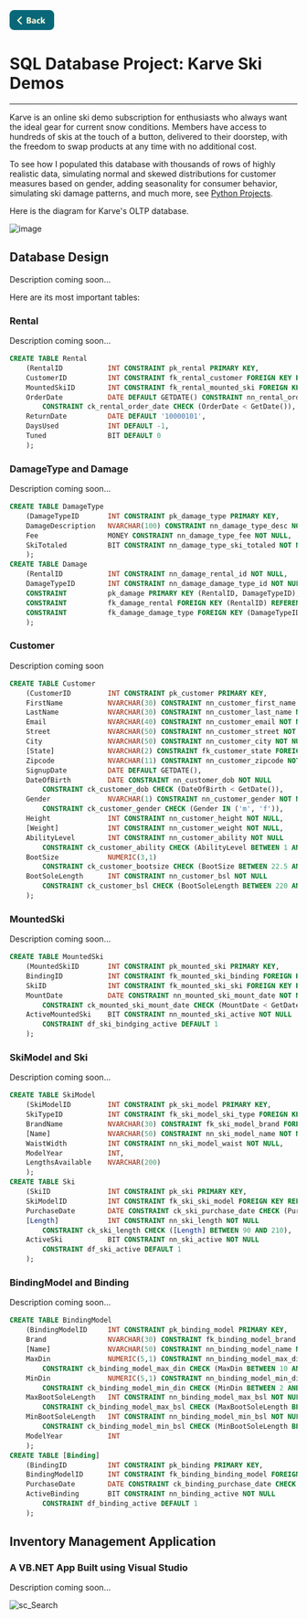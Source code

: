 [<img src="../Buttons/SVG/back.svg" height="35" width="auto"/>](../README.md/#database)
<br>

# SQL Database Project: Karve Ski Demos
<hr>

Karve is an online ski demo subscription for enthusiasts who always want the ideal gear for current snow conditions. Members have access to hundreds of skis at the touch of a button, delivered to their doorstep, with the freedom to swap products at any time with no additional cost.

To see how I populated this database with thousands of rows of highly realistic data, simulating normal and skewed distributions for customer measures based on gender, adding seasonality for consumer behavior, simulating ski damage patterns, and much more, see [Python Projects](../PythonProjects/README.md/#top).

Here is the diagram for Karve's OLTP database.

![image](https://user-images.githubusercontent.com/90723578/136710522-a44f98dc-d7bf-4756-89f2-b80a134231af.png)

## Database Design
Description coming soon...

Here are its most important tables:

### Rental
Description coming soon...
```sql
CREATE TABLE Rental
    (RentalID           INT CONSTRAINT pk_rental PRIMARY KEY,
    CustomerID          INT CONSTRAINT fk_rental_customer FOREIGN KEY REFERENCES Customer(CustomerID),
    MountedSkiID        INT CONSTRAINT fk_rental_mounted_ski FOREIGN KEY REFERENCES MountedSki(MountedSkiID),
    OrderDate           DATE DEFAULT GETDATE() CONSTRAINT nn_rental_order_date NOT NULL
        CONSTRAINT ck_rental_order_date CHECK (OrderDate < GetDate()),
    ReturnDate          DATE DEFAULT '10000101', 
    DaysUsed            INT DEFAULT -1, 
    Tuned               BIT DEFAULT 0 
    );
```

### DamageType and Damage
Description coming soon...
```sql
CREATE TABLE DamageType
    (DamageTypeID       INT CONSTRAINT pk_damage_type PRIMARY KEY,
    DamageDescription   NVARCHAR(100) CONSTRAINT nn_damage_type_desc NOT NULL,
    Fee                 MONEY CONSTRAINT nn_damage_type_fee NOT NULL,
    SkiTotaled          BIT CONSTRAINT nn_damage_type_ski_totaled NOT NULL
    );
CREATE TABLE Damage
    (RentalID           INT CONSTRAINT nn_damage_rental_id NOT NULL,
    DamageTypeID        INT CONSTRAINT nn_damage_damage_type_id NOT NULL,
    CONSTRAINT          pk_damage PRIMARY KEY (RentalID, DamageTypeID),
    CONSTRAINT          fk_damage_rental FOREIGN KEY (RentalID) REFERENCES Rental(RentalID),
    CONSTRAINT          fk_damage_damage_type FOREIGN KEY (DamageTypeID) REFERENCES DamageType(DamageTypeID)
    );
```

### Customer
Description coming soon
```sql
CREATE TABLE Customer
    (CustomerID         INT CONSTRAINT pk_customer PRIMARY KEY,
    FirstName           NVARCHAR(30) CONSTRAINT nn_customer_first_name NOT NULL,
    LastName            NVARCHAR(30) CONSTRAINT nn_customer_last_name NOT NULL,
    Email               NVARCHAR(40) CONSTRAINT nn_customer_email NOT NULL,
    Street              NVARCHAR(50) CONSTRAINT nn_customer_street NOT NULL,
    City                NVARCHAR(50) CONSTRAINT nn_customer_city NOT NULL,
    [State]             NVARCHAR(2) CONSTRAINT fk_customer_state FOREIGN KEY REFERENCES [State](StateID),
    Zipcode             NVARCHAR(11) CONSTRAINT nn_customer_zipcode NOT NULL,
    SignupDate          DATE DEFAULT GETDATE(),
    DateOfBirth         DATE CONSTRAINT nn_customer_dob NOT NULL
        CONSTRAINT ck_customer_dob CHECK (DateOfBirth < GetDate()),
    Gender              NVARCHAR(1) CONSTRAINT nn_customer_gender NOT NULL
        CONSTRAINT ck_customer_gender CHECK (Gender IN ('m', 'f')),
    Height              INT CONSTRAINT nn_customer_height NOT NULL,
    [Weight]            INT CONSTRAINT nn_customer_weight NOT NULL,
    AbilityLevel        INT CONSTRAINT nn_customer_ability NOT NULL
        CONSTRAINT ck_customer_ability CHECK (AbilityLevel BETWEEN 1 AND 3),
    BootSize            NUMERIC(3,1)
        CONSTRAINT ck_customer_bootsize CHECK (BootSize BETWEEN 22.5 AND 32.5),
    BootSoleLength      INT CONSTRAINT nn_customer_bsl NOT NULL
        CONSTRAINT ck_customer_bsl CHECK (BootSoleLength BETWEEN 220 AND 390)
    );

```

### MountedSki
Description coming soon...
```sql
CREATE TABLE MountedSki
    (MountedSkiID       INT CONSTRAINT pk_mounted_ski PRIMARY KEY,
    BindingID           INT CONSTRAINT fk_mounted_ski_binding FOREIGN KEY REFERENCES [Binding](BindingID),
    SkiID               INT CONSTRAINT fk_mounted_ski_ski FOREIGN KEY REFERENCES Ski(SkiID),
    MountDate           DATE CONSTRAINT nn_mounted_ski_mount_date NOT NULL
        CONSTRAINT ck_mounted_ski_mount_date CHECK (MountDate < GetDate()),
    ActiveMountedSki    BIT CONSTRAINT nn_mounted_ski_active NOT NULL
        CONSTRAINT df_ski_bindging_active DEFAULT 1
    );

```

### SkiModel and Ski
Description coming soon...
```sql
CREATE TABLE SkiModel
    (SkiModelID         INT CONSTRAINT pk_ski_model PRIMARY KEY,
    SkiTypeID           INT CONSTRAINT fk_ski_model_ski_type FOREIGN KEY REFERENCES SkiType(SkiTypeID),
    BrandName           NVARCHAR(30) CONSTRAINT fk_ski_model_brand FOREIGN KEY REFERENCES Brand(BrandName),
    [Name]              NVARCHAR(50) CONSTRAINT nn_ski_model_name NOT NULL,
    WaistWidth          INT CONSTRAINT nn_ski_model_waist NOT NULL,
    ModelYear           INT,
    LengthsAvailable    NVARCHAR(200)
    );
CREATE TABLE Ski
    (SkiID              INT CONSTRAINT pk_ski PRIMARY KEY,
    SkiModelID          INT CONSTRAINT fk_ski_ski_model FOREIGN KEY REFERENCES SkiModel(SkiModelID),
    PurchaseDate        DATE CONSTRAINT ck_ski_purchase_date CHECK (PurchaseDate < GetDate()),
    [Length]            INT CONSTRAINT nn_ski_length NOT NULL
        CONSTRAINT ck_ski_length CHECK ([Length] BETWEEN 90 AND 210),
    ActiveSki           BIT CONSTRAINT nn_ski_active NOT NULL
        CONSTRAINT df_ski_active DEFAULT 1
    );

```

### BindingModel and Binding
Description coming soon...
```sql
CREATE TABLE BindingModel
    (BindingModelID     INT CONSTRAINT pk_binding_model PRIMARY KEY,
    Brand               NVARCHAR(30) CONSTRAINT fk_binding_model_brand FOREIGN KEY REFERENCES Brand(BrandName),
    [Name]              NVARCHAR(50) CONSTRAINT nn_binding_model_name NOT NULL,
    MaxDin              NUMERIC(5,1) CONSTRAINT nn_binding_model_max_din NOT NULL
        CONSTRAINT ck_binding_model_max_din CHECK (MaxDin BETWEEN 10 AND 18),
    MinDin              NUMERIC(5,1) CONSTRAINT nn_binding_model_min_din NOT NULL
        CONSTRAINT ck_binding_model_min_din CHECK (MinDin BETWEEN 2 AND 8),
    MaxBootSoleLength   INT CONSTRAINT nn_binding_model_max_bsl NOT NULL
        CONSTRAINT ck_binding_model_max_bsl CHECK (MaxBootSoleLength BETWEEN 220 AND 390),
    MinBootSoleLength   INT CONSTRAINT nn_binding_model_min_bsl NOT NULL
        CONSTRAINT ck_binding_model_min_bsl CHECK (MinBootSoleLength BETWEEN 220 AND 390),
    ModelYear           INT
    );
CREATE TABLE [Binding]
    (BindingID          INT CONSTRAINT pk_binding PRIMARY KEY,
    BindingModelID      INT CONSTRAINT fk_binding_binding_model FOREIGN KEY REFERENCES BindingModel(BindingModelID),
    PurchaseDate        DATE CONSTRAINT ck_binding_purchase_date CHECK (PurchaseDate < GetDate()),
    ActiveBinding       BIT CONSTRAINT nn_binding_active NOT NULL
        CONSTRAINT df_binding_active DEFAULT 1
    );

```

## Inventory Management Application
### A VB.NET App Built using Visual Studio

Description coming soon...

![sc_Search](https://user-images.githubusercontent.com/90723578/136711697-a1c762bb-8058-4db7-8a88-cf9d332ff8b3.png)



